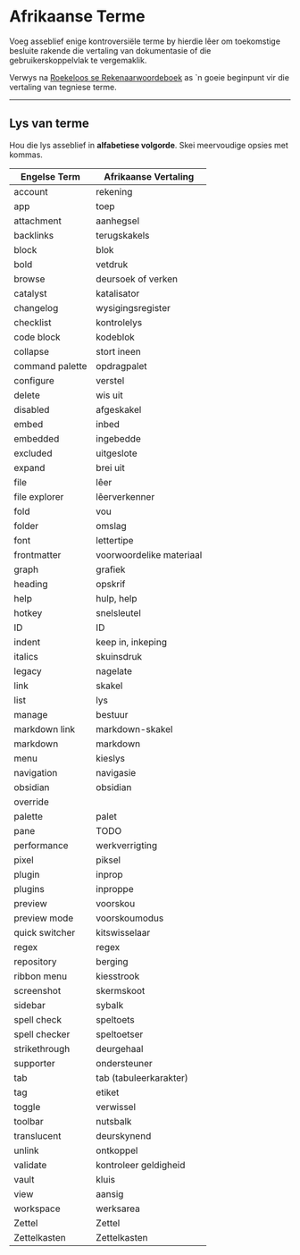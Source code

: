 # Afrikaanse Terme

Voeg asseblief enige kontroversiële terme by hierdie lêer om toekomstige besluite rakende die vertaling van dokumentasie of die gebruikerskoppelvlak te vergemaklik.

Verwys na [Roekeloos se Rekenaarwoordeboek](https://www.roekeloos.co.za/woordeboeke/rekenaarwoordeboek/) as \`n goeie beginpunt vir die vertaling van tegniese terme.

---
## Lys van terme
Hou die lys asseblief in **alfabetiese volgorde**. Skei meervoudige opsies met kommas.

|Engelse Term|Afrikaanse Vertaling|
|-|-|
account|rekening
app|toep
attachment|aanhegsel
backlinks|terugskakels
block|blok
bold|vetdruk
browse|deursoek of verken
catalyst|katalisator
changelog|wysigingsregister
checklist|kontrolelys
code block|kodeblok
collapse|stort ineen
command palette|opdragpalet
configure|verstel
delete|wis uit
disabled|afgeskakel
embed|inbed
embedded|ingebedde
excluded|uitgeslote
expand|brei uit
file|lêer
file explorer|lêerverkenner
fold|vou
folder|omslag
font|lettertipe
frontmatter|voorwoordelike materiaal
graph|grafiek
heading|opskrif
help|hulp, help
hotkey|snelsleutel
ID|ID
indent|keep in, inkeping
italics|skuinsdruk
legacy|nagelate
link|skakel
list|lys
manage|bestuur
markdown link|markdown-skakel
markdown|markdown
menu|kieslys
navigation|navigasie
obsidian|obsidian
override|
palette|palet
pane|TODO
performance|werkverrigting
pixel|piksel
plugin|inprop
plugins|inproppe
preview|voorskou
preview mode|voorskoumodus
quick switcher|kitswisselaar
regex|regex
repository|berging
ribbon menu|kiesstrook
screenshot|skermskoot
sidebar|sybalk
spell check|speltoets
spell checker|speltoetser
strikethrough|deurgehaal
supporter|ondersteuner
tab|tab (tabuleerkarakter)
tag|etiket
toggle|verwissel
toolbar|nutsbalk
translucent|deurskynend
unlink|ontkoppel
validate|kontroleer geldigheid
vault|kluis
view|aansig
workspace|werksarea
Zettel|Zettel
Zettelkasten|Zettelkasten

